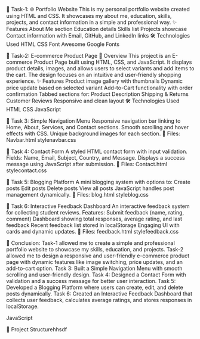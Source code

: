 🔹 Task-1: 🌐 Portfolio Website
This is my personal portfolio website created using HTML and CSS.
It showcases my about me, education, skills, projects, and contact information in a simple and professional way.
✨ Features
About Me section
Education details
Skills list
Projects showcase
Contact information with Email, GitHub, and LinkedIn links
🛠️ Technologies Used
HTML
CSS
Font Awesome
Google Fonts

🔹 Task-2: E-commerce Product Page
📌 Overview
This project is an E-commerce Product Page built using HTML, CSS, and JavaScript.
It displays product details, images, and allows users to select variants and add items to the cart.
The design focuses on an intuitive and user-friendly shopping experience.
✨ Features
Product image gallery with thumbnails
Dynamic price update based on selected variant
Add-to-Cart functionality with order confirmation
Tabbed sections for:
Product Description
Shipping & Returns
Customer Reviews
Responsive and clean layout
🛠️ Technologies Used
HTML
CSS
JavaScript

🔹 Task 3: Simple Navigation Menu
Responsive navigation bar linking to Home, About, Services, and Contact sections.
Smooth scrolling and hover effects with CSS.
Unique background images for each section.
📂 Files:
Navbar.html
stylenavbar.css

🔹 Task 4: Contact Form
A styled HTML contact form with input validation.
Fields: Name, Email, Subject, Country, and Message.
Displays a success message using JavaScript after submission.
📂 Files:
Contact.html
stylecontact.css

🔹 Task 5: Blogging Platform
A mini blogging system with options to:
Create posts
Edit posts
Delete posts
View all posts
JavaScript handles post management dynamically.
📂 Files:
blog.html
styleblog.css

🔹 Task 6: Interactive Feedback Dashboard
An interactive feedback system for collecting student reviews.
Features:
Submit feedback (name, rating, comment)
Dashboard showing total responses, average rating, and last feedback
Recent feedback list stored in localStorage
Engaging UI with cards and dynamic updates.
📂 Files:
feedback.html
stylefeedback.css

🔹 Conclusion: 
Task-1 allowed me to create a simple and professional portfolio website to showcase my skills, education, and projects.
Task-2 allowed me to design a responsive and user-friendly e-commerce product page with dynamic features like image switching, price updates, and an add-to-cart option.
Task 3: Built a Simple Navigation Menu with smooth scrolling and user-friendly design.
Task 4: Designed a Contact Form with validation and a success message for better user interaction.
Task 5: Developed a Blogging Platform where users can create, edit, and delete posts dynamically.
Task 6: Created an Interactive Feedback Dashboard that collects user feedback, calculates average ratings, and stores responses in localStorage.

JavaScript

📂 Project Structurehhsdf
